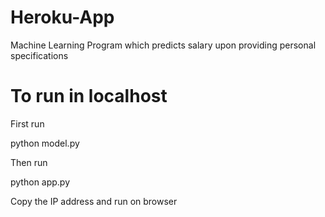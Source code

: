 # Heroku-App
Machine Learning Program which predicts salary upon providing personal specifications

# To run in localhost

First run 

python model.py

Then run

python app.py

Copy the IP address and run on browser


